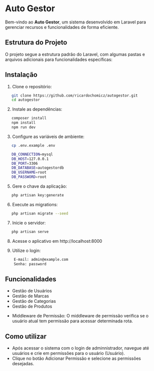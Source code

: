 # Auto Gestor

Bem-vindo ao **Auto Gestor**, um sistema desenvolvido em Laravel para gerenciar recursos e funcionalidades de forma eficiente.

## Estrutura do Projeto

O projeto segue a estrutura padrão do Laravel, com algumas pastas e arquivos adicionais para funcionalidades específicas:

## Instalação

1. Clone o repositório:

```bash
   git clone https://github.com/ricardochomicz/autogestor.git
   cd autogestor
```

2. Instale as dependências:

```bash
   composer install
   npm install
   npm run dev
```

3. Configure as variáveis de ambiente:

```bash
   cp .env.example .env

   DB_CONNECTION=mysql
   DB_HOST=127.0.0.1
   DB_PORT=3306
   DB_DATABASE=autogestordb
   DB_USERNAME=root
   DB_PASSWORD=root
```

5. Gere o chave da aplicação:

```bash
   php artisan key:generate
```

6. Execute as migrations:

```bash
   php artisan migrate --seed
```

7. Inicie o servidor:

```bash
   php artisan serve
```

8. Acesse o aplicativo em http://localhost:8000

9. Utilize o login:

```bash
    E-mail: admin@example.com
    Senha: password
```

## Funcionalidades

- Gestão de Usuários
- Gestão de Marcas
- Gestão de Categorias
- Gestão de Produtos

* Middleware de Permissão: O middleware de permissão verifica se o usuário atual tem permissão para acessar determinada rota.

## Como utilizar
- Após acessar o sistema com o login de adminnistrador, navegue até usuários e crie em permissões para o usuário (Usuário).
- Clique no botão Adicionar Permissão e selecione as permissões desejadas.